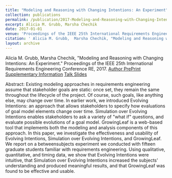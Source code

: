 ```yaml
---
title: "Modeling and Reasoning with Changing Intentions: An Experiment"
collection: publications
permalink: /publication/2017-Modeling-and-Reasoning-with-Changing-Intentions-An-Experiment
excerpt: Alicia M. Grubb, Marsha Chechik
date: 2017-01-01
venue: 'Proceedings of the IEEE 25th International Requirements Engineering Conference RE'
citation: ' Alicia M. Grubb,  Marsha Chechik, "Modeling and Reasoning with Changing Intentions: An Experiment." Proceedings of the IEEE 25th International Requirements Engineering Conference RE, 2017.'
layout: archive
---
```

 Alicia M. Grubb,  Marsha Chechik, "Modeling and Reasoning with Changing Intentions: An Experiment." Proceedings of the IEEE 25th International Requirements Engineering Conference RE, 2017.
[Author PrePrint](http://www.cs.toronto.edu/~amgrubb/archive/RE17.pdf) [Supplementary Information](http://www.cs.toronto.edu/~amgrubb/archive/RE17-Supplement/) [Talk Slides](http://www.cs.toronto.edu/~amgrubb/archive/RE17-Talk.pdf)

Abstract: Existing modeling approaches in requirements engineering assume that stakeholder goals are static: once set, they remain the same throughout the lifecycle of the project. Of course, such goals, like anything else, may change over time. In earlier work, we introduced Evolving Intentions: an approach that allows stakeholders to specify how evaluations of goal model elements change over time. Simulation over Evolving Intentions enables stakeholders to ask a variety of "what if" questions, and evaluate possible evolutions of a goal model. GrowingLeaf is a web-based tool that implements both the modeling and analysis components of this approach. In this paper, we investigate the effectiveness and usability of Evolving Intentions, Simulation over Evolving Intentions, and GrowingLeaf. We report on a betweensubjects experiment we conducted with fifteen graduate students familiar with requirements engineering. Using qualitative, quantitative, and timing data, we show that Evolving Intentions were intuitive, that Simulation over Evolving Intentions increased the subjects' understanding and produced meaningful results, and that GrowingLeaf was found to be effective and usable.
